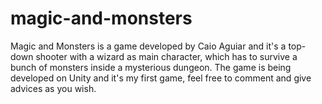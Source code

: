# magic-and-monsters
Magic and Monsters is a game developed by Caio Aguiar and it's a top-down shooter with a wizard as main character, which has to survive a bunch of monsters inside a mysterious dungeon. The game is being developed on Unity and it's my first game, feel free to comment and give advices as you wish.
